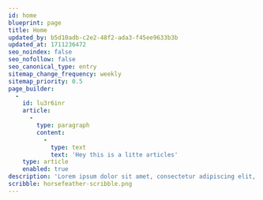 ```yaml
---
id: home
blueprint: page
title: Home
updated_by: b5d10adb-c2e2-48f2-ada3-f45ee9633b3b
updated_at: 1711236472
seo_noindex: false
seo_nofollow: false
seo_canonical_type: entry
sitemap_change_frequency: weekly
sitemap_priority: 0.5
page_builder:
  -
    id: lu3r6inr
    article:
      -
        type: paragraph
        content:
          -
            type: text
            text: 'Hey this is a litte articles'
    type: article
    enabled: true
description: 'Lorem ipsum dolor sit amet, consectetur adipiscing elit, sed do eiusmod tempor incididunt ut labore et dolore magna aliqua. Ut enim ad minim veniam, quis nostrud exercitation ullamco laboris nisi ut aliquip ex ea commodo consequat. Duis aute irure dolor in reprehenderit in voluptate velit esse cillum dolore eu fugiat nulla pariatur. Excepteur sint occaecat cupidatat non proident, sunt in culpa qui officia deserunt mollit anim id est laborum.'
scribble: horsefeather-scribble.png
---
```

